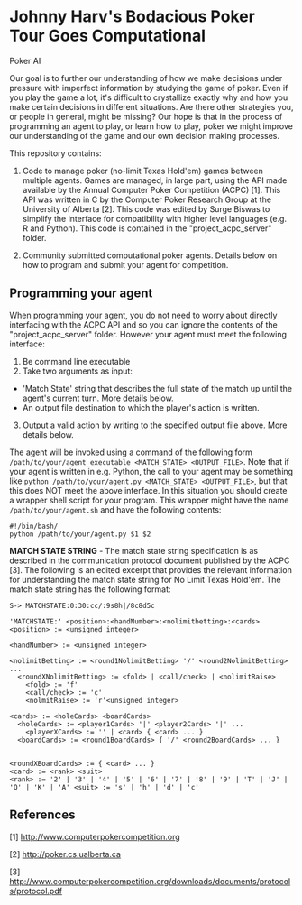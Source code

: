 # Johnny Harv's Bodacious Poker Tour Goes Computational
Poker AI

Our goal is to further our understanding of how we make decisions under pressure with imperfect information by studying the game of poker. Even if you play the game a lot, it's difficult to crystallize exactly why and how you make certain decisions in different situations. Are there other strategies you, or people in general, might be missing? Our hope is that in the process of programming an agent to play, or learn how to play, poker we might improve our understanding of the game and our own decision making processes.

This repository contains:

1. Code to manage poker (no-limit Texas Hold'em) games between multiple agents. Games are managed, in large part, using the API made available by the Annual Computer Poker Competition (ACPC) [1]. This API was written in C by the Computer Poker Research Group at the University of Alberta [2]. This code was edited by Surge Biswas to simplify the interface for compatibility with higher level languages (e.g. R and Python). This code is contained in the "project_acpc_server" folder. 

2. Community submitted computational poker agents. Details below on how to program and submit your agent for competition.

## Programming your agent

When programming your agent, you do not need to worry about directly interfacing with the ACPC API and so you can ignore the contents of the "project_acpc_server" folder. However your agent must meet the following interface:

1. Be command line executable
2. Take two arguments as input:
  - 'Match State' string that describes the full state of the match up until the agent's current turn. More details below.
  - An output file destination to which the player's action is written.
3. Output a valid action by writing to the specified output file above. More details below.

The agent will be invoked using a command of the following form `/path/to/your/agent_executable <MATCH_STATE> <OUTPUT_FILE>`. Note that if your agent is written in e.g. Python, the call to your agent may be something like `python /path/to/your/agent.py <MATCH_STATE> <OUTPUT_FILE>`, but that this does NOT meet the above interface. In this situation you should create a wrapper shell script for your program. This wrapper might have the name `/path/to/your/agent.sh` and have the following contents:

```
#!/bin/bash/
python /path/to/your/agent.py $1 $2
```

**MATCH STATE STRING** - The match state string specification is as described in the communication protocol document published by the ACPC [3]. The following is an edited excerpt that provides the relevant information for understanding the match state string for No Limit Texas Hold'em. The match state string has the following format:

```
S-> MATCHSTATE:0:30:cc/:9s8h|/8c8d5c

'MATCHSTATE:' <position>:<handNumber>:<nolimitbetting>:<cards>
<position> := <unsigned integer>

<handNumber> := <unsigned integer>

<nolimitBetting> := <round1NolimitBetting> '/' <round2NolimitBetting> ...
  <roundXNolimitBetting> := <fold> | <call/check> | <nolimitRaise> 
    <fold> := 'f'
    <call/check> := 'c'
    <nolmitRaise> := 'r'<unsigned integer>

<cards> := <holeCards> <boardCards>
  <holeCards> := <player1Cards> '|' <player2Cards> '|' ...
    <playerXCards> := '' | <card> { <card> ... } 
  <boardCards> := <round1BoardCards> { '/' <round2BoardCards> ... }


<roundXBoardCards> := { <card> ... }
<card> := <rank> <suit>
<rank> := '2' | '3' | '4' | '5' | '6' | '7' | '8' | '9' | 'T' | 'J' | 'Q' | 'K' | 'A' <suit> := 's' | 'h' | 'd' | 'c'
```

## References
[1] http://www.computerpokercompetition.org

[2] http://poker.cs.ualberta.ca

[3] http://www.computerpokercompetition.org/downloads/documents/protocols/protocol.pdf





